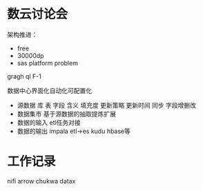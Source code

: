 # 数云讨论会

架构推进：
- free
- 30000dp
- sas platform problem

gragh ql
F-1


数据中心界面化自动化可配置化
- 源数据 库 表 字段 含义 填充度 更新策略 更新时间 同步 字段增删改
- 数据集市 基于源数据的抽取提炼扩展
- 数据的输入 etl任务对接
- 数据的输出 impala etl->es kudu hbase等


# 工作记录

nifi arrow chukwa datax
